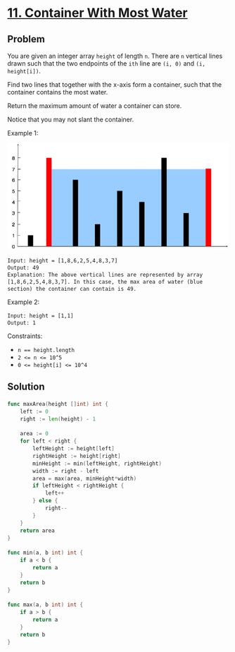 # [11. Container With Most Water](https://leetcode.com/problems/container-with-most-water/)

## Problem

You are given an integer array `height` of length `n`. There are `n` vertical lines drawn such that the two endpoints of the `ith` line are `(i, 0)` and `(i, height[i])`.

Find two lines that together with the x-axis form a container, such that the container contains the most water.

Return the maximum amount of water a container can store.

Notice that you may not slant the container.


Example 1:

![alt text](image.png)

```
Input: height = [1,8,6,2,5,4,8,3,7]
Output: 49
Explanation: The above vertical lines are represented by array [1,8,6,2,5,4,8,3,7]. In this case, the max area of water (blue section) the container can contain is 49.
```

Example 2:

```
Input: height = [1,1]
Output: 1
```

Constraints:

- `n == height.length`
- `2 <= n <= 10^5`
- `0 <= height[i] <= 10^4`

## Solution

```go
func maxArea(height []int) int {
	left := 0
	right := len(height) - 1

	area := 0
	for left < right {
		leftHeight := height[left]
		rightHeight := height[right]
		minHeight := min(leftHeight, rightHeight)
		width := right - left
		area = max(area, minHeight*width)
		if leftHeight < rightHeight {
			left++
		} else {
			right--
		}
	}
	return area
}

func min(a, b int) int {
	if a < b {
		return a
	}
	return b
}

func max(a, b int) int {
	if a > b {
		return a
	}
	return b
}
```